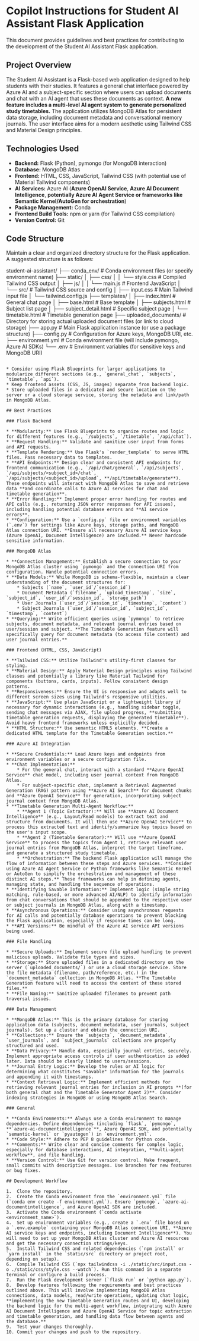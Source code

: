 # Copilot Instructions for Student AI Assistant Flask Application

This document provides guidelines and best practices for contributing to the development of the Student AI Assistant Flask application.

## Project Overview

The Student AI Assistant is a Flask-based web application designed to help students with their studies. It features a general chat interface powered by Azure AI and a subject-specific section where users can upload documents and chat with an AI agent that uses these documents as context. **A new feature includes a multi-level AI agent system to generate personalized study timetables.** The application utilizes MongoDB Atlas for persistent data storage, including document metadata and conversational memory journals. The user interface aims for a modern aesthetic using Tailwind CSS and Material Design principles.

## Technologies Used

* **Backend:** Flask (Python), pymongo (for MongoDB interaction)
* **Database:** MongoDB Atlas
* **Frontend:** HTML, CSS, JavaScript, Tailwind CSS (with potential use of Material Tailwind components)
* **AI Services:** Azure AI (**Azure OpenAI Service**, **Azure AI Document Intelligence**, **potentially Azure AI Agent Service or frameworks like Semantic Kernel/AutoGen for orchestration**)
* **Package Management:** Conda
* **Frontend Build Tools:** npm or yarn (for Tailwind CSS compilation)
* **Version Control:** Git

## Code Structure

Maintain a clear and organized directory structure for the Flask application. A suggested structure is as follows:

student-ai-assistant/
├── conda_env/              # Conda environment files (or specify environment name)
├── static/
│   ├── css/
│   │   └── style.css       # Compiled Tailwind CSS output
│   ├── js/
│   │   └── main.js         # Frontend JavaScript
│   └── src/                # Tailwind CSS source and config
│       ├── input.css       # Main Tailwind input file
│       └── tailwind.config.js
├── templates/
│   ├── index.html          # General chat page
│   ├── base.html           # Base template
│   ├── subjects.html       # Subject list page
│   ├── subject_detail.html # Specific subject page
│   └── timetable.html      # Timetable generation page
├── uploaded_documents/     # Directory for storing actual uploaded document files (or link to cloud storage)
├── app.py                  # Main Flask application instance (or use a package structure)
├── config.py               # Configuration for Azure keys, MongoDB URI, etc.
├── environment.yml         # Conda environment file (will include pymongo, Azure AI SDKs)
└── .env                    # Environment variables (for sensitive keys and MongoDB URI)

```

* Consider using Flask Blueprints for larger applications to modularize different sections (e.g., `general_chat`, `subjects`, `timetable`, `api`).
* Keep frontend assets (CSS, JS, images) separate from backend logic.
* Store uploaded files in a dedicated and secure location on the server or a cloud storage service, storing the metadata and link/path in MongoDB Atlas.

## Best Practices

### Flask Backend

* **Modularity:** Use Flask Blueprints to organize routes and logic for different features (e.g., `/subjects`, `/timetable`, `/api/chat`).
* **Request Handling:** Validate and sanitize user input from forms and API requests.
* **Template Rendering:** Use Flask's `render_template` to serve HTML files. Pass necessary data to templates.
* **API Endpoints:** Design clear and consistent API endpoints for frontend communication (e.g., `/api/chat/general`, `/api/subjects`, `/api/subjects/<subject_id>/chat`, `/api/subjects/<subject_id>/upload`, **/api/timetable/generate**). These endpoints will interact with MongoDB Atlas to save and retrieve data **and coordinate calls to Azure AI services for chat and timetable generation**.
* **Error Handling:** Implement proper error handling for routes and API calls (e.g., returning JSON error responses for API issues), including handling potential database errors and **AI service errors**.
* **Configuration:** Use a `config.py` file or environment variables (`.env`) for settings like Azure keys, storage paths, and MongoDB Atlas connection URI. **Ensure all necessary Azure AI service keys (Azure OpenAI, Document Intelligence) are included.** Never hardcode sensitive information.

### MongoDB Atlas

* **Connection Management:** Establish a secure connection to your MongoDB Atlas cluster using `pymongo` and the connection URI from configuration. Handle potential connection errors.
* **Data Models:** While MongoDB is schema-flexible, maintain a clear understanding of the document structures for:
    * Subjects (`name`, `user_id`/`session_id`)
    * Document Metadata (`filename`, `upload_timestamp`, `size`, `subject_id`, `user_id`/`session_id`, `storage_path`)
    * User Journals (`user_id`/`session_id`, `timestamp`, `content`)
    * Subject Journals (`user_id`/`session_id`, `subject_id`, `timestamp`, `content`)
* **Querying:** Write efficient queries using `pymongo` to retrieve subjects, document metadata, and relevant journal entries based on user/session and subject. **The Timetable Generation feature will specifically query for document metadata (to access file content) and user journal entries.**

### Frontend (HTML, CSS, JavaScript)

* **Tailwind CSS:** Utilize Tailwind's utility-first classes for styling.
* **Material Design:** Apply Material Design principles using Tailwind classes and potentially a library like Material Tailwind for components (buttons, cards, inputs). Follow consistent design patterns.
* **Responsiveness:** Ensure the UI is responsive and adapts well to different screen sizes using Tailwind's responsive utilities.
* **JavaScript:** Use plain JavaScript or a lightweight library if necessary for dynamic interactions (e.g., handling sidebar toggle, sending chat messages via AJAX, file upload progress, **submitting timetable generation requests, displaying the generated timetable**). Avoid heavy frontend frameworks unless explicitly decided.
* **HTML Structure:** Use semantic HTML5 elements. **Create a dedicated HTML template for the Timetable Generation section.**

### Azure AI Integration

* **Secure Credentials:** Load Azure keys and endpoints from environment variables or a secure configuration file.
* **Chat Implementation:**
    * For the general chat, interact with a standard **Azure OpenAI Service** chat model, including user journal context from MongoDB Atlas.
    * For subject-specific chat, implement a Retrieval Augmented Generation (RAG) pattern using **Azure AI Search** for document chunks and **Azure OpenAI Service** for generation, incorporating subject journal context from MongoDB Atlas.
* **Timetable Generation Multi-Agent Workflow:**
    * **Agent 1 (Topic Extractor):** Will use **Azure AI Document Intelligence** (e.g., Layout/Read models) to extract text and structure from documents. It will then use **Azure OpenAI Service** to process this extracted text and identify/summarize key topics based on the user's input scope.
    * **Agent 2 (Timetable Generator):** Will use **Azure OpenAI Service** to process the topics from Agent 1, retrieve relevant user journal entries from MongoDB Atlas, interpret the target timeframe, and generate a structured study timetable.
    * **Orchestration:** The backend Flask application will manage the flow of information between these steps and Azure services. **Consider using Azure AI Agent Service or Python frameworks like Semantic Kernel or AutoGen to simplify the orchestration and management of these distinct AI steps.** These frameworks can help in defining agents, managing state, and handling the sequence of operations.
* **Identifying Savable Information:** Implement logic (simple string matching, rule-based, or more advanced AI/NLP) to identify information from chat conversations that should be appended to the respective user or subject journals in MongoDB Atlas, along with a timestamp.
* **Asynchronous Operations:** Consider using asynchronous requests for AI calls and potentially database operations to prevent blocking the Flask application, especially if response times can be long.
* **API Versions:** Be mindful of the Azure AI service API versions being used.

### File Handling

* **Secure Uploads:** Implement secure file upload handling to prevent malicious uploads. Validate file types and sizes.
* **Storage:** Store uploaded files in a dedicated directory on the server (`uploaded_documents/`) or use a cloud storage service. Store the file metadata (filename, path/reference, etc.) in the `document_metadata` collection in MongoDB Atlas. **The Timetable Generation feature will need to access the content of these stored files.**
* **File Naming:** Sanitize uploaded filenames to prevent path traversal issues.

### Data Management

* **MongoDB Atlas:** This is the primary database for storing application data (subjects, document metadata, user journals, subject journals). Set up a cluster and obtain the connection URI.
* **Collections:** Ensure the `subjects`, `document_metadata`, `user_journals`, and `subject_journals` collections are properly structured and used.
* **Data Privacy:** Handle data, especially journal entries, securely. Implement appropriate access controls if user authentication is added later. Data should be clearly linked to users/sessions.
* **Journal Entry Logic:** Develop the rules or AI logic for determining what constitutes "savable" information for the journals and appending it with timestamps.
* **Context Retrieval Logic:** Implement efficient methods for retrieving relevant journal entries for inclusion in AI prompts **(for both general chat and the Timetable Generator Agent 2)**. Consider indexing strategies in MongoDB or using MongoDB Atlas Search.

### General

* **Conda Environments:** Always use a Conda environment to manage dependencies. Define dependencies (including `flask`, `pymongo`, **`azure-ai-documentintelligence`**, Azure OpenAI SDK, and potentially `semantic-kernel` or `pyautogen`) in `environment.yml`.
* **Code Style:** Adhere to PEP 8 guidelines for Python code.
* **Comments:** Write clear and concise comments for complex logic, especially for database interactions, AI integration, **multi-agent workflow**, and file handling.
* **Version Control:** Use Git for version control. Make frequent, small commits with descriptive messages. Use branches for new features or bug fixes.

## Development Workflow

1.  Clone the repository.
2.  Create the Conda environment from the `environment.yml` file (`conda env create -f environment.yml`). Ensure `pymongo`, `azure-ai-documentintelligence`, and Azure OpenAI SDK are included.
3.  Activate the Conda environment (`conda activate <environment_name>`).
4.  Set up environment variables (e.g., create a `.env` file based on a `.env.example` containing your MongoDB Atlas connection URI, **Azure AI service keys and endpoints, including Document Intelligence**). You will need to set up your MongoDB Atlas cluster and Azure AI resources and get the necessary connection strings/keys.
5.  Install Tailwind CSS and related dependencies (`npm install` or `yarn install` in the `static/src` directory or project root, depending on setup).
6.  Compile Tailwind CSS (`npx tailwindcss -i ./static/src/input.css -o ./static/css/style.css --watch`). Run this command in a separate terminal or configure a build process.
7.  Run the Flask development server (`flask run` or `python app.py`).
8.  Develop features following the requirements and best practices outlined above. This will involve implementing MongoDB Atlas connections, data models, read/write operations, updating chat logic, **implementing the new Timetable Generation routes and UI, developing the backend logic for the multi-agent workflow, integrating with Azure AI Document Intelligence and Azure OpenAI Service for topic extraction and timetable generation, and handling data flow between agents and the database.**
9.  Test your changes thoroughly.
10. Commit your changes and push to the repository.
